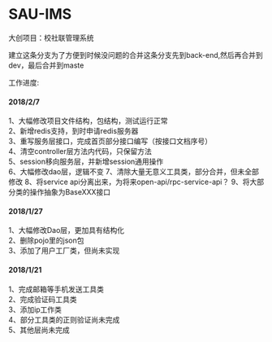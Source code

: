# SAU-IMS
大创项目：校社联管理系统

建立这条分支为了方便到时候没问题的合并这条分支先到back-end,然后再合并到dev，最后合并到maste

工作进度:
<h4>2018/2/7</h4>
1、大幅修改项目文件结构，包结构，测试运行正常<br/>
2、新增redis支持，到时申请redis服务器<br/>
3、重写服务层接口，完成首页部分接口编写（按接口文档序号）<br/>
4、清空controller层方法内代码，只保留方法<br/>
5、session移向服务层，并新增session通用操作<br/>
6、大幅修改dao层，逻辑不变
7、清除大量无意义工具类，部分合并，但未全部修改
8、将service api分离出来，为将来open-api/rpc-service-api？
9、将大部分类的操作抽象为BaseXXX接口

<h4>2018/1/27</h4>
1、大幅修改Dao层，更加具有结构化<br/>
2、删除pojo里的json包<br/>
3、添加了用户工厂类，但尚未实现<br/>

<h4>2018/1/21</h4>
1、完成邮箱等手机发送工具类<br/>
2、完成验证码工具类<br/>
3、添加ip工作类<br/>
4、部分工具类的正则验证尚未完成<br/>
5、其他层尚未完成<br/>


